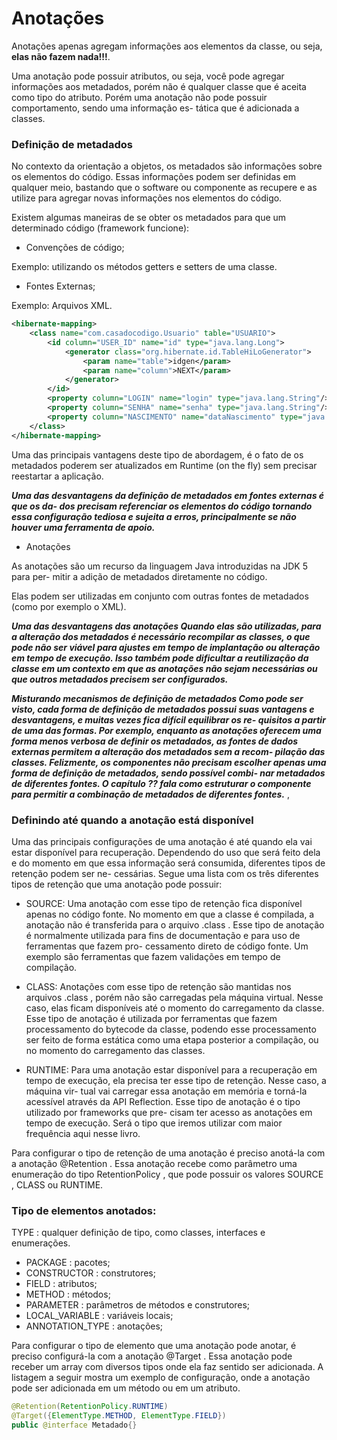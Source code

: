 # Anotações 

Anotações apenas agregam informações aos elementos da classe, ou seja, **elas não fazem nada!!!**.

Uma anotação pode possuir atributos, ou seja, você pode agregar informações
aos metadados, porém não é qualquer classe que é aceita como tipo do atributo.
Porém uma anotação não pode possuir comportamento, sendo uma informação es-
tática que é adicionada a classes.


### Definição de metadados

No contexto da orientação a objetos, os metadados são informações sobre os
elementos do código. Essas informações podem ser definidas em qualquer meio,
bastando que o software ou componente as recupere e as utilize para agregar novas
informações nos elementos do código.

Existem algumas maneiras de se obter os metadados para que um determinado 
código (framework funcione):

- Convenções de código;

Exemplo: utilizando os métodos getters e setters de uma classe.

- Fontes Externas;

Exemplo: Arquivos XML.

```xml
<hibernate-mapping>
    <class name="com.casadocodigo.Usuario" table="USUARIO">
        <id column="USER_ID" name="id" type="java.lang.Long">
            <generator class="org.hibernate.id.TableHiLoGenerator">
                <param name="table">idgen</param>
                <param name="column">NEXT</param>
            </generator>
        </id>
        <property column="LOGIN" name="login" type="java.lang.String"/>
        <property column="SENHA" name="senha" type="java.lang.String"/>
        <property column="NASCIMENTO" name="dataNascimento" type="java.util.Date"/>
    </class>
</hibernate-mapping>
``` 

Uma das principais vantagens deste tipo de abordagem, é o fato de os metadados poderem ser 
atualizados em Runtime (on the fly) sem precisar reestartar a aplicação.

***Uma das desvantagens da definição de metadados em fontes externas é que os da-
dos precisam referenciar os elementos do código tornando essa configuração tediosa
e sujeita a erros, principalmente se não houver uma ferramenta de apoio.***

- Anotações

As anotações são um recurso da linguagem Java introduzidas na JDK 5 para per-
mitir a adição de metadados diretamente no código.

Elas podem ser utilizadas em conjunto com outras fontes de metadados (como por exemplo o XML).  


***Uma das desvantagens das anotações Quando elas são utilizadas, para a alteração dos metadados é
   necessário recompilar as classes, o que pode não ser viável para ajustes em tempo
   de implantação ou alteração em tempo de execução. Isso também pode dificultar a
   reutilização da classe em um contexto em que as anotações não sejam necessárias ou
   que outros metadados precisem ser configurados.***
   
***Misturando mecanismos de definição de metadados
   Como pode ser visto, cada forma de definição de metadados possui
   suas vantagens e desvantagens, e muitas vezes fica difícil equilibrar os re-
   quisitos a partir de uma das formas. Por exemplo, enquanto as anotações
   oferecem uma forma menos verbosa de definir os metadados, as fontes
   de dados externas permitem a alteração dos metadados sem a recom-
   pilação das classes. Felizmente, os componentes não precisam escolher
   apenas uma forma de definição de metadados, sendo possível combi-
   nar metadados de diferentes fontes. O capítulo ?? fala como estruturar
   o componente para permitir a combinação de metadados de diferentes
   fontes.***   ,

### Definindo até quando a anotação está disponível

Uma das principais configurações de uma anotação é até quando ela vai estar
disponível para recuperação. Dependendo do uso que será feito dela e do momento
em que essa informação será consumida, diferentes tipos de retenção podem ser ne-
cessárias. Segue uma lista com os três diferentes tipos de retenção que uma anotação
pode possuir:

- SOURCE: Uma anotação com esse tipo de retenção fica disponível apenas no
          código fonte. No momento em que a classe é compilada, a anotação não é
          transferida para o arquivo .class . Esse tipo de anotação é normalmente
          utilizada para fins de documentação e para uso de ferramentas que fazem pro-
          cessamento direto de código fonte. Um exemplo são ferramentas que fazem
          validações em tempo de compilação. 

- CLASS: Anotações com esse tipo de retenção são mantidas nos arquivos
         .class , porém não são carregadas pela máquina virtual. Nesse caso, elas
         ficam disponíveis até o momento do carregamento da classe. Esse tipo de
         anotação é utilizada por ferramentas que fazem processamento do bytecode
         da classe, podendo esse processamento ser feito de forma estática como uma
         etapa posterior a compilação, ou no momento do carregamento das classes.

- RUNTIME: Para uma anotação estar disponível para a recuperação em tempo
           de execução, ela precisa ter esse tipo de retenção. Nesse caso, a máquina vir-
           tual vai carregar essa anotação em memória e torná-la acessível através da API
           Reflection. Esse tipo de anotação é o tipo utilizado por frameworks que pre-
           cisam ter acesso as anotações em tempo de execução. Será o tipo que iremos
           utilizar com maior frequência aqui nesse livro.
           
           
Para configurar o tipo de retenção de uma anotação é preciso anotá-la com a
anotação @Retention . Essa anotação recebe como parâmetro uma enumeração
do tipo RetentionPolicy , que pode possuir os valores SOURCE , CLASS ou
RUNTIME.   

### Tipo de elementos anotados:

TYPE : qualquer definição de tipo, como classes, interfaces e enumerações.
- PACKAGE : pacotes;
- CONSTRUCTOR : construtores;
- FIELD : atributos;
- METHOD : métodos;
- PARAMETER : parâmetros de métodos e construtores;
- LOCAL_VARIABLE : variáveis locais;
- ANNOTATION_TYPE : anotações;

Para configurar o tipo de elemento que uma anotação pode anotar, é preciso
configurá-la com a anotação @Target . Essa anotação pode receber um array com
diversos tipos onde ela faz sentido ser adicionada. A listagem a seguir mostra um
exemplo de configuração, onde a anotação pode ser adicionada em um método ou
em um atributo.

```java
@Retention(RetentionPolicy.RUNTIME)    
@Target({ElementType.METHOD, ElementType.FIELD})
public @interface Metadado{}
```

